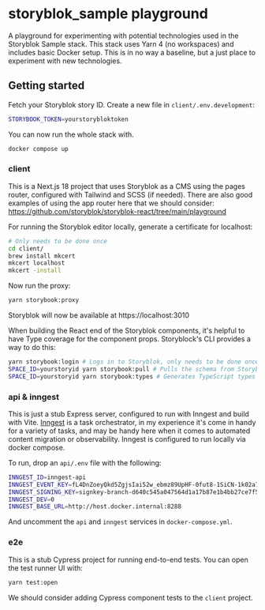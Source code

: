 # storyblok_sample playground

A playground for experimenting with potential technologies used in the Storyblok Sample stack. This stack uses Yarn 4 (no workspaces) and includes basic Docker setup. This is in no way a baseline, but a just place to experiment with new technologies.

## Getting started

Fetch your Storyblok story ID. Create a new file in `client/.env.development`:
```bash
STORYBOOK_TOKEN=yourstorybloktoken
```

You can now run the whole stack with.
```bash
docker compose up
```

### client

This is a Next.js 18 project that uses Storyblok as a CMS using the pages router, configured with Tailwind and SCSS (if needed). There are also good examples of using the app router here that we should consider:
https://github.com/storyblok/storyblok-react/tree/main/playground

For running the Storyblok editor locally, generate a certificate for localhost:
```bash
# Only needs to be done once
cd client/
brew install mkcert
mkcert localhost
mkcert -install
```

Now run the proxy:
```bash
yarn storybook:proxy
```

Storyblok will now be available at https://localhost:3010

When building the React end of the Storyblok components, it's helpful to have Type coverage for the component props. Storyblock's CLI provides a way to do this:
```bash
yarn storybook:login # Logs in to Storyblok, only needs to be done once
SPACE_ID=yourstoryid yarn storybook:pull # Pulls the schema from Storyblok as JSON
SPACE_ID=yourstoryid yarn storybook:types # Generates TypeScript types from the JSON
```

### api & inngest
This is just a stub Express server, configured to run with Inngest and build with Vite. [Inngest](https://www.inngest.com/) is a task orchestrator, in my experience it's come in handy for a variety of tasks, and may be handy here when it comes to automated content migration or observability. Inngest is configured to run locally via docker compose.

To run, drop an `api/.env` file with the following:
```bash
INNGEST_ID=inngest-api
INNGEST_EVENT_KEY=fL4DnZoeyQkd5ZgjsIai52w_ebmz89UpHF-0fut8-1SiCN-1k02a7gh48M8v0fHiLSvjhwZ_OmBOX00MUpA2GQ
INNGEST_SIGNING_KEY=signkey-branch-d640c545a047564d1a17b87e1b4bb27ce7f512405aecad133f0d3aaf4b4b1bd8
INNGEST_DEV=0
INNGEST_BASE_URL=http://host.docker.internal:8288
```

And uncomment the `api` and `inngest` services in `docker-compose.yml`.

### e2e
This is a stub Cypress project for running end-to-end tests. You can open the test runner UI with:
```bash
yarn test:open
```

We should consider adding Cypress component tests to the `client` project.
